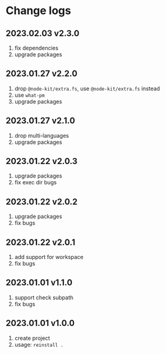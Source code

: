 # Change logs

## 2023.02.03 v2.3.0

1. fix dependencies
2. upgrade packages

## 2023.01.27 v2.2.0

1. drop `@node-kit/extra.fs`, use `@node-kit/extra.fs` instead
2. use `what-pm`
3. upgrade packages

## 2023.01.27 v2.1.0

1. drop multi-languages
2. upgrade packages

## 2023.01.22 v2.0.3

1. upgrade packages
2. fix exec dir bugs

## 2023.01.22 v2.0.2

1. upgrade packages
2. fix bugs

## 2023.01.22 v2.0.1

1. add support for workspace
2. fix bugs

## 2023.01.01 v1.1.0

1. support check subpath
2. fix bugs

## 2023.01.01 v1.0.0

1. create project
2. usage: `reinstall .`
